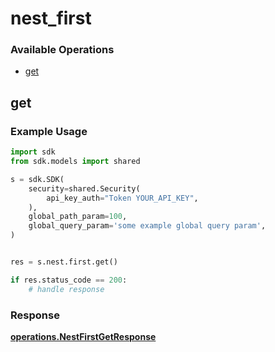 # nest_first

### Available Operations

* [get](#get)

## get

### Example Usage

```python
import sdk
from sdk.models import shared

s = sdk.SDK(
    security=shared.Security(
        api_key_auth="Token YOUR_API_KEY",
    ),
    global_path_param=100,
    global_query_param='some example global query param',
)


res = s.nest.first.get()

if res.status_code == 200:
    # handle response
```


### Response

**[operations.NestFirstGetResponse](../../models/operations/nestfirstgetresponse.md)**

